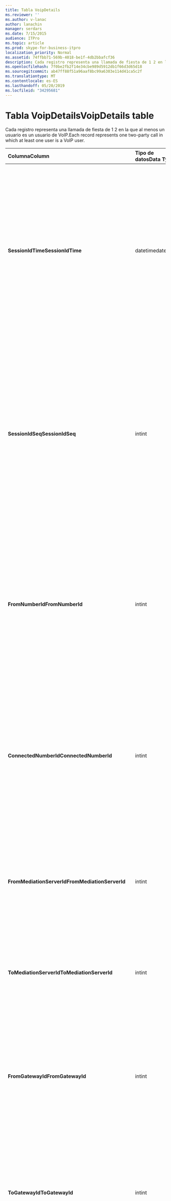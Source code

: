 ```yaml
---
title: Tabla VoipDetails
ms.reviewer: ''
ms.author: v-lanac
author: lanachin
manager: serdars
ms.date: 7/15/2015
audience: ITPro
ms.topic: article
ms.prod: skype-for-business-itpro
localization_priority: Normal
ms.assetid: 74ffbb71-569b-4018-be1f-4db2bbafcf36
description: Cada registro representa una llamada de fiesta de 1 2 en la que al menos un usuario es un usuario de VoIP.
ms.openlocfilehash: 7f0be2fb2f14e34cbe989d5912db1f66d3d65d18
ms.sourcegitcommit: ab47ff88f51a96aaf8bc99a6303e114d41ca5c2f
ms.translationtype: MT
ms.contentlocale: es-ES
ms.lasthandoff: 05/20/2019
ms.locfileid: "34295681"
---
```

# <a name="voipdetails-table"></a><span data-ttu-id="8d589-103">Tabla VoipDetails</span><span class="sxs-lookup"><span data-stu-id="8d589-103">VoipDetails table</span></span>
 
<span data-ttu-id="8d589-104">Cada registro representa una llamada de fiesta de 1 2 en la que al menos un usuario es un usuario de VoIP.</span><span class="sxs-lookup"><span data-stu-id="8d589-104">Each record represents one two-party call in which at least one user is a VoIP user.</span></span>
  
|<span data-ttu-id="8d589-105">**Columna**</span><span class="sxs-lookup"><span data-stu-id="8d589-105">**Column**</span></span>|<span data-ttu-id="8d589-106">**Tipo de datos**</span><span class="sxs-lookup"><span data-stu-id="8d589-106">**Data Type**</span></span>|<span data-ttu-id="8d589-107">**Clave o índice**</span><span class="sxs-lookup"><span data-stu-id="8d589-107">**Key/Index**</span></span>|<span data-ttu-id="8d589-108">**Detalles**</span><span class="sxs-lookup"><span data-stu-id="8d589-108">**Details**</span></span>|
|:-----|:-----|:-----|:-----|
|<span data-ttu-id="8d589-109">**SessionIdTime**</span><span class="sxs-lookup"><span data-stu-id="8d589-109">**SessionIdTime**</span></span> <br/> |<span data-ttu-id="8d589-110">datetime</span><span class="sxs-lookup"><span data-stu-id="8d589-110">datetime</span></span>  <br/> |<span data-ttu-id="8d589-111">Primary</span><span class="sxs-lookup"><span data-stu-id="8d589-111">Primary</span></span>  <br/> |<span data-ttu-id="8d589-112">Hora de la solicitud de sesión.</span><span class="sxs-lookup"><span data-stu-id="8d589-112">Time of session request.</span></span> <span data-ttu-id="8d589-113">Se usa en conjunción con **SessionIdSeq** para identificar de forma única una sesión.</span><span class="sxs-lookup"><span data-stu-id="8d589-113">Used in conjunction with **SessionIdSeq** to uniquely identify a session.</span></span> <span data-ttu-id="8d589-114">Para obtener más información, consulte la [tabla cuadros de diálogo en Skype empresarial Server 2015](dialogs.md) .</span><span class="sxs-lookup"><span data-stu-id="8d589-114">See the [Dialogs table in Skype for Business Server 2015](dialogs.md) for more information.</span></span> <br/> |
|<span data-ttu-id="8d589-115">**SessionIdSeq**</span><span class="sxs-lookup"><span data-stu-id="8d589-115">**SessionIdSeq**</span></span> <br/> |<span data-ttu-id="8d589-116">int</span><span class="sxs-lookup"><span data-stu-id="8d589-116">int</span></span>  <br/> |<span data-ttu-id="8d589-117">Primary</span><span class="sxs-lookup"><span data-stu-id="8d589-117">Primary</span></span>  <br/> |<span data-ttu-id="8d589-118">Número de identificación para identificar la sesión.</span><span class="sxs-lookup"><span data-stu-id="8d589-118">ID number to identify the session.</span></span> <span data-ttu-id="8d589-119">Se usa en conjunción con **SessionIdTime** para identificar de forma única una sesión.</span><span class="sxs-lookup"><span data-stu-id="8d589-119">Used in conjunction with **SessionIdTime** to uniquely identify a session.</span></span> <span data-ttu-id="8d589-120">Para obtener más información, consulte la [tabla cuadros de diálogo en Skype empresarial Server 2015](dialogs.md) .</span><span class="sxs-lookup"><span data-stu-id="8d589-120">See the [Dialogs table in Skype for Business Server 2015](dialogs.md) for more information.</span></span> <br/> |
|<span data-ttu-id="8d589-121">**FromNumberId**</span><span class="sxs-lookup"><span data-stu-id="8d589-121">**FromNumberId**</span></span> <br/> |<span data-ttu-id="8d589-122">int</span><span class="sxs-lookup"><span data-stu-id="8d589-122">int</span></span>  <br/> |<span data-ttu-id="8d589-123">Extranjero</span><span class="sxs-lookup"><span data-stu-id="8d589-123">Foreign</span></span>  <br/> |<span data-ttu-id="8d589-124">**PhoneId** de la persona que llama.</span><span class="sxs-lookup"><span data-stu-id="8d589-124">**PhoneId** of the caller.</span></span> <span data-ttu-id="8d589-125">Para obtener más información, consulte la [tabla teléfonos](phones.md) .</span><span class="sxs-lookup"><span data-stu-id="8d589-125">See the [Phones table](phones.md) for more information.</span></span> <span data-ttu-id="8d589-126">Si no es NULL y **FromGatewayId** no es null, la persona que llama era un usuario de la RTC.</span><span class="sxs-lookup"><span data-stu-id="8d589-126">If not NULL and **FromGatewayId** is not NULL, then the caller was a PSTN user.</span></span> <br/> |
|<span data-ttu-id="8d589-127">**ConnectedNumberId**</span><span class="sxs-lookup"><span data-stu-id="8d589-127">**ConnectedNumberId**</span></span> <br/> |<span data-ttu-id="8d589-128">int</span><span class="sxs-lookup"><span data-stu-id="8d589-128">int</span></span>  <br/> |<span data-ttu-id="8d589-129">Extranjero</span><span class="sxs-lookup"><span data-stu-id="8d589-129">Foreign</span></span>  <br/> |<span data-ttu-id="8d589-130">**PhoneId** del receptor de la llamada.</span><span class="sxs-lookup"><span data-stu-id="8d589-130">**PhoneId** of the call receiver.</span></span> <span data-ttu-id="8d589-131">Para obtener más información, consulte la [tabla teléfonos](phones.md) .</span><span class="sxs-lookup"><span data-stu-id="8d589-131">See the [Phones table](phones.md) for more information.</span></span> <span data-ttu-id="8d589-132">Si no es NULL y **ToGatewayId** no es null, el receptor de la llamada fue un usuario de la RTC.</span><span class="sxs-lookup"><span data-stu-id="8d589-132">If not NULL and **ToGatewayId** is not NULL, then the call receiver was a PSTN user.</span></span> <br/> |
|<span data-ttu-id="8d589-133">**FromMediationServerId**</span><span class="sxs-lookup"><span data-stu-id="8d589-133">**FromMediationServerId**</span></span> <br/> |<span data-ttu-id="8d589-134">int</span><span class="sxs-lookup"><span data-stu-id="8d589-134">int</span></span>  <br/> |<span data-ttu-id="8d589-135">Extranjero</span><span class="sxs-lookup"><span data-stu-id="8d589-135">Foreign</span></span>  <br/> |<span data-ttu-id="8d589-136">El servidor de mediación del que procede la llamada.</span><span class="sxs-lookup"><span data-stu-id="8d589-136">The Mediation Server the call is coming from.</span></span> <span data-ttu-id="8d589-137">Para obtener más información, consulte la [tabla MediationServers](mediationservers.md) .</span><span class="sxs-lookup"><span data-stu-id="8d589-137">See the [MediationServers table](mediationservers.md) for more information.</span></span> <br/> |
|<span data-ttu-id="8d589-138">**ToMediationServerId**</span><span class="sxs-lookup"><span data-stu-id="8d589-138">**ToMediationServerId**</span></span> <br/> |<span data-ttu-id="8d589-139">int</span><span class="sxs-lookup"><span data-stu-id="8d589-139">int</span></span>  <br/> |<span data-ttu-id="8d589-140">Extranjero</span><span class="sxs-lookup"><span data-stu-id="8d589-140">Foreign</span></span>  <br/> |<span data-ttu-id="8d589-141">El servidor de mediación llamado es el.</span><span class="sxs-lookup"><span data-stu-id="8d589-141">The Mediation Server called is going to.</span></span> <span data-ttu-id="8d589-142">Para obtener más información, consulte la [tabla MediationServers](mediationservers.md) .</span><span class="sxs-lookup"><span data-stu-id="8d589-142">See the [MediationServers table](mediationservers.md) for more information.</span></span> <br/> |
|<span data-ttu-id="8d589-143">**FromGatewayId**</span><span class="sxs-lookup"><span data-stu-id="8d589-143">**FromGatewayId**</span></span> <br/> |<span data-ttu-id="8d589-144">int</span><span class="sxs-lookup"><span data-stu-id="8d589-144">int</span></span>  <br/> |<span data-ttu-id="8d589-145">Extranjero</span><span class="sxs-lookup"><span data-stu-id="8d589-145">Foreign</span></span>  <br/> |<span data-ttu-id="8d589-146">Puerta de enlace de la cual procede la llamada.</span><span class="sxs-lookup"><span data-stu-id="8d589-146">Gateway the call is coming from.</span></span> <span data-ttu-id="8d589-147">Para obtener más información, consulte la [tabla de puertas de enlace en Skype empresarial Server 2015](gateways.md) .</span><span class="sxs-lookup"><span data-stu-id="8d589-147">See the [Gateways table in Skype for Business Server 2015](gateways.md) for more information.</span></span> <br/> |
|<span data-ttu-id="8d589-148">**ToGatewayId**</span><span class="sxs-lookup"><span data-stu-id="8d589-148">**ToGatewayId**</span></span> <br/> |<span data-ttu-id="8d589-149">int</span><span class="sxs-lookup"><span data-stu-id="8d589-149">int</span></span>  <br/> |<span data-ttu-id="8d589-150">Extranjero</span><span class="sxs-lookup"><span data-stu-id="8d589-150">Foreign</span></span>  <br/> |<span data-ttu-id="8d589-151">Puerta de enlace a la que va la llamada.</span><span class="sxs-lookup"><span data-stu-id="8d589-151">Gateway the call is going to.</span></span> <span data-ttu-id="8d589-152">Para obtener más información, consulte la [tabla de puertas de enlace en Skype empresarial Server 2015](gateways.md) .</span><span class="sxs-lookup"><span data-stu-id="8d589-152">See the [Gateways table in Skype for Business Server 2015](gateways.md) for more information.</span></span> <br/> |
|<span data-ttu-id="8d589-153">**DisconnectedbyURIId**</span><span class="sxs-lookup"><span data-stu-id="8d589-153">**DisconnectedbyURIId**</span></span> <br/> |<span data-ttu-id="8d589-154">int</span><span class="sxs-lookup"><span data-stu-id="8d589-154">int</span></span>  <br/> |<span data-ttu-id="8d589-155">Extranjero</span><span class="sxs-lookup"><span data-stu-id="8d589-155">Foreign</span></span>  <br/> |<span data-ttu-id="8d589-156">URI del usuario que desconectó la llamada, si el usuario tiene un URI.</span><span class="sxs-lookup"><span data-stu-id="8d589-156">URI of the user who disconnected the call, if the user has a URI.</span></span> <span data-ttu-id="8d589-157">Para obtener más información, consulte la [tabla usuarios](users.md) .</span><span class="sxs-lookup"><span data-stu-id="8d589-157">See the [Users table](users.md) for more information.</span></span> <br/> |
|<span data-ttu-id="8d589-158">**DisconnectedbyPhoneId**</span><span class="sxs-lookup"><span data-stu-id="8d589-158">**DisconnectedbyPhoneId**</span></span> <br/> |<span data-ttu-id="8d589-159">int</span><span class="sxs-lookup"><span data-stu-id="8d589-159">int</span></span>  <br/> |<span data-ttu-id="8d589-160">Extranjero</span><span class="sxs-lookup"><span data-stu-id="8d589-160">Foreign</span></span>  <br/> |<span data-ttu-id="8d589-161">El identificador del teléfono que desconectó la llamada se desconectó de un teléfono.</span><span class="sxs-lookup"><span data-stu-id="8d589-161">ID of the phone that disconnected the call was disconnected from a phone.</span></span> <span data-ttu-id="8d589-162">Para obtener más información, consulte la [tabla teléfonos](phones.md) .</span><span class="sxs-lookup"><span data-stu-id="8d589-162">See the [Phones table](phones.md) for more information.</span></span> <br/> |
|<span data-ttu-id="8d589-163">**LastModifiedTime**</span><span class="sxs-lookup"><span data-stu-id="8d589-163">**LastModifiedTime**</span></span> <br/> |<span data-ttu-id="8d589-164">Fechas</span><span class="sxs-lookup"><span data-stu-id="8d589-164">Datetime</span></span>  <br/> ||<span data-ttu-id="8d589-165">Para uso interno del servicio de supervisión.</span><span class="sxs-lookup"><span data-stu-id="8d589-165">For internal use by the Monitoring service.</span></span>  <br/> <span data-ttu-id="8d589-166">Este campo se introdujo en Skype empresarial Server 2015.</span><span class="sxs-lookup"><span data-stu-id="8d589-166">This field was introduced in Skype for Business Server 2015.</span></span>  <br/> |
   

